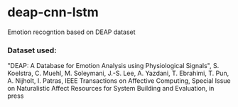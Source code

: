 # deap-cnn-lstm
Emotion recogntion based on DEAP dataset

### Dataset used:
"DEAP: A Database for Emotion Analysis using Physiological Signals", S. Koelstra, C. Muehl, M. Soleymani, J.-S. Lee, A. Yazdani, T. Ebrahimi, T. Pun, A. Nijholt, I. Patras, IEEE Transactions on Affective Computing, Special Issue on Naturalistic Affect Resources for System Building and Evaluation, in press
